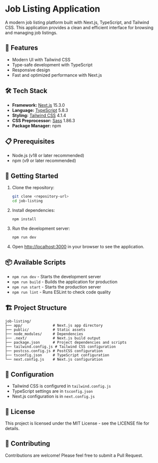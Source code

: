 # Job Listing Application

A modern job listing platform built with Next.js, TypeScript, and Tailwind CSS. This application provides a clean and efficient interface for browsing and managing job listings.

## 🚀 Features

- Modern UI with Tailwind CSS
- Type-safe development with TypeScript
- Responsive design
- Fast and optimized performance with Next.js

## 🛠️ Tech Stack

- **Framework:** [Next.js](https://nextjs.org/) 15.3.0
- **Language:** [TypeScript](https://www.typescriptlang.org/) 5.8.3
- **Styling:** [Tailwind CSS](https://tailwindcss.com/) 4.1.4
- **CSS Preprocessor:** [Sass](https://sass-lang.com/) 1.86.3
- **Package Manager:** npm

## 📋 Prerequisites

- Node.js (v18 or later recommended)
- npm (v9 or later recommended)

## 🚀 Getting Started

1. Clone the repository:
   ```bash
   git clone <repository-url>
   cd job-listing
   ```

2. Install dependencies:
   ```bash
   npm install
   ```

3. Run the development server:
   ```bash
   npm run dev
   ```

4. Open [http://localhost:3000](http://localhost:3000) in your browser to see the application.

## 📦 Available Scripts

- `npm run dev` - Starts the development server
- `npm run build` - Builds the application for production
- `npm run start` - Starts the production server
- `npm run lint` - Runs ESLint to check code quality

## 🏗️ Project Structure

```
job-listing/
├── app/              # Next.js app directory
├── public/           # Static assets
├── node_modules/     # Dependencies
├── .next/            # Next.js build output
├── package.json      # Project dependencies and scripts
├── tailwind.config.js # Tailwind CSS configuration
├── postcss.config.js # PostCSS configuration
├── tsconfig.json     # TypeScript configuration
└── next.config.js    # Next.js configuration
```

## 🔧 Configuration

- Tailwind CSS is configured in `tailwind.config.js`
- TypeScript settings are in `tsconfig.json`
- Next.js configuration is in `next.config.js`

## 📝 License

This project is licensed under the MIT License - see the LICENSE file for details.

## 🤝 Contributing

Contributions are welcome! Please feel free to submit a Pull Request.
